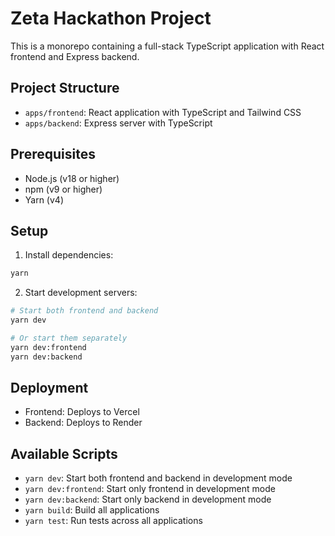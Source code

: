 # Zeta Hackathon Project

This is a monorepo containing a full-stack TypeScript application with React frontend and Express backend.

## Project Structure

- `apps/frontend`: React application with TypeScript and Tailwind CSS
- `apps/backend`: Express server with TypeScript

## Prerequisites

- Node.js (v18 or higher)
- npm (v9 or higher)
- Yarn (v4)

## Setup

1. Install dependencies:

```bash
yarn
```

2. Start development servers:

```bash
# Start both frontend and backend
yarn dev

# Or start them separately
yarn dev:frontend
yarn dev:backend
```

## Deployment

- Frontend: Deploys to Vercel
- Backend: Deploys to Render

## Available Scripts

- `yarn dev`: Start both frontend and backend in development mode
- `yarn dev:frontend`: Start only frontend in development mode
- `yarn dev:backend`: Start only backend in development mode
- `yarn build`: Build all applications
- `yarn test`: Run tests across all applications
